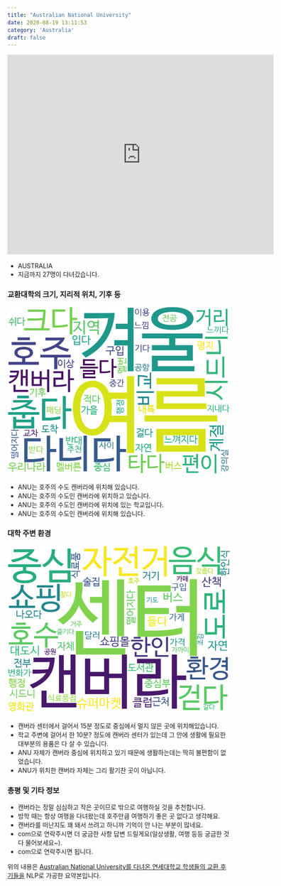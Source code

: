 ```yaml
---
title: "Australian National University"
date: 2020-08-19 13:11:53
category: 'Australia'
draft: false
---
```


<iframe
width="600"
height="450"
frameborder="0" style="border:0"
src="https://www.google.com/maps/embed/v1/place?key=AIzaSyC9e1AME-pVmWC4hBpFdu5S4dKzyepa3HQ&q=Australian+National+University&center=-35.2776999,149.118527&zoom=14" allowfullscreen>
</iframe>

* AUSTRALIA
* 지금까지 27명이 다녀갔습니다. 

### 교환대학의 크기, 지리적 위치, 기후 등

![gen_info-WordCloud](../univ_wordclouds_okt/gen_info/AU000019_gen_info_okt.png)

* ANU는 호주의 수도 캔버라에 위치해 있습니다.
* ANU는 호주의 수도인 캔버라에 위치하고 있습니다.
* ANU는 호주의 수도인 캔버라에 위치에 있는 학교입니다.
* ANU는 호주의 수도인 캔버라에 위치해 있습니다.


### 대학 주변 환경

![env_info-WordCloud](../univ_wordclouds_okt/env_info/AU000019_env_info_okt.png)

* 캔버라 센터에서 걸어서 15분 정도로 중심에서 멀지 않은 곳에 위치해있습니다.
* 학교 주변에 걸어서 한 10분? 정도에 캔버라 센터가 있는데 그 안에 생활에 필요한 대부분의 용품은 다 살 수 있습니다.
* ANU 자체가 캔버라 중심에 위치하고 있기 때문에 생활하는데는 딱히 불편함이 없었습니다.
* ANU가 위치한 캔버라 자체는 그리 활기찬 곳이 아닙니다.


### 총평 및 기타 정보 
* 캔버라는 정말 심심하고 작은 곳이므로 밖으로 여행하실 것을 추천합니다.
* 방학 때는 항상 여행을 다녀왔는데 호주만큼 여행하기 좋은 곳 없다고 생각해요.
* 캔버라를 떠난지도 꽤 돼서 쓰려고 하니까 기억이 안 나는 부분이 많네요.
* com으로 연락주시면 더 궁금한 사항 답변 드릴게요(일상생활, 여행 등등 궁금한 것 다 물어보세요~).
* com으로 연락주시면 됩니다.


위의 내용은 [Australian National University를 다녀온 연세대학교 학생들의 교환 후기들을](http://oia.yonsei.ac.kr/partner/expReport.asp?ucode=AU000019&bgbn=A) NLP로 가공한 요약본입니다. 
